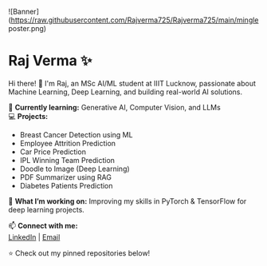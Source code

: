 ![Banner](https://raw.githubusercontent.com/Rajverma725/Rajverma725/main/mingle poster.png)

# Raj Verma ✨

Hi there! 👋 I'm Raj, an MSc AI/ML student at IIIT Lucknow, passionate about Machine Learning, Deep Learning, and building real-world AI solutions.

🌱 **Currently learning:** Generative AI, Computer Vision, and LLMs  
💻 **Projects:**  
- Breast Cancer Detection using ML  
- Employee Attrition Prediction  
- Car Price Prediction  
- IPL Winning Team Prediction  
- Doodle to Image (Deep Learning)  
- PDF Summarizer using RAG  
- Diabetes Patients Prediction  

🚀 **What I’m working on:** Improving my skills in PyTorch & TensorFlow for deep learning projects.

📫 **Connect with me:**  
[LinkedIn](https://www.linkedin.com/in/raj72626) | [Email](mailto:rajverma.iiitlucknow@gmail.com)

⭐ Check out my pinned repositories below!
